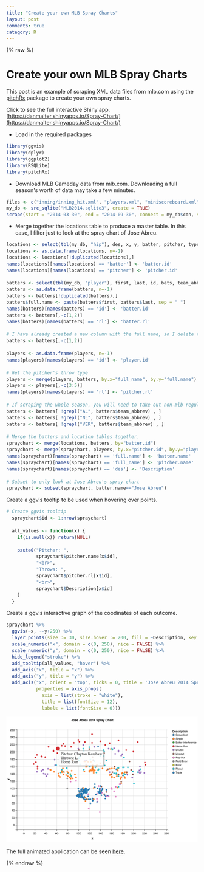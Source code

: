 ```yaml
---
title: "Create your own MLB Spray Charts"
layout: post
comments: true
category: R
---
```


{% raw %}

# Create your own MLB Spray Charts #

This post is an example of scraping XML data files from mlb.com using the [pitchRx](http://cran.r-project.org/web/packages/pitchRx/index.html) package to create your own spray charts. <p>
Click to see the full interactive Shiny app. <br>
[https://danmalter.shinyapps.io/Spray-Chart/](https://danmalter.shinyapps.io/Spray-Chart/)

- Load in the required packages

```r
library(ggvis)
library(dplyr)
library(ggplot2)
library(RSQLite)
library(pitchRx)
```

- Download MLB Gameday data from mlb.com.  Downloading a full season's worth of data may take a few minutes.

```r
files <- c("inning/inning_hit.xml", "players.xml", "miniscoreboard.xml")
my_db <- src_sqlite("MLB2014.sqlite3", create = TRUE)
scrape(start = "2014-03-30", end = "2014-09-30", connect = my_db$con, suffix = files)
```

- Merge together the locations table to produce a master table.  In this case, I filter just to look at the spray chart of Jose Abreu.

```r
locations <- select(tbl(my_db, "hip"), des, x, y, batter, pitcher, type, team, inning)
locations <- as.data.frame(locations, n=-1)
locations <- locations[!duplicated(locations),]
names(locations)[names(locations) == 'batter'] <- 'batter.id'
names(locations)[names(locations) == 'pitcher'] <- 'pitcher.id'

batters <- select(tbl(my_db, "player"), first, last, id, bats, team_abbrev, rl)
batters <- as.data.frame(batters, n=-1)
batters <- batters[!duplicated(batters),]
batters$full.name <- paste(batters$first, batters$last, sep = " ")
names(batters)[names(batters) == 'id'] <- 'batter.id'
batters <- batters[,-c(1,2)]
names(batters)[names(batters) == 'rl'] <- 'batter.rl'

# I have already created a new column with the full name, so I delete the first two columns that contain the first name and the last name
batters <- batters[,-c(1,2)]

players <- as.data.frame(players, n=-1)
names(players)[names(players) == 'id'] <- 'player.id'

# Get the pitcher's throw type
players <- merge(players, batters, by.x="full_name", by.y="full.name")
players <- players[,-c(3:5)]
names(players)[names(players) == 'rl'] <- 'pitcher.rl'

# If scraping the whole season, you will need to take out non-mlb regular season games.
batters <- batters[ !grepl("AL", batters$team_abbrev) , ]
batters <- batters[ !grepl("NL", batters$team_abbrev) , ]
batters <- batters[ !grepl("VER", batters$team_abbrev) , ]

# Merge the batters and location tables together.
spraychart <- merge(locations, batters, by="batter.id")
spraychart <- merge(spraychart, players, by.x="pitcher.id", by.y="player.id")
names(spraychart)[names(spraychart) == 'full.name'] <- 'batter.name'
names(spraychart)[names(spraychart) == 'full_name'] <- 'pitcher.name'
names(spraychart)[names(spraychart) == 'des'] <- 'Description'

# Subset to only look at Jose Abreu's spray chart
spraychart <- subset(spraychart, batter.name=="Jose Abreu")
```

Create a ggvis tooltip to be used when hovering over points.

```r
# Create ggvis tooltip  
  spraychart$id <- 1:nrow(spraychart)
  
  all_values <- function(x) {
    if(is.null(x)) return(NULL)
    
    paste0("Pitcher: ",
           spraychart$pitcher.name[x$id],
           "<br>",
           "Throws: ",
           spraychart$pitcher.rl[x$id],
           "<br>",
           spraychart$Description[x$id]
    )
  }
```


Create a ggvis interactive graph of the coodinates of each outcome.

```r
spraychart %>%
  ggvis(~x, ~-y+250) %>%
  layer_points(size := 30, size.hover := 200, fill = ~Description, key:=~id) %>%
  scale_numeric("x", domain = c(0, 250), nice = FALSE) %>%
  scale_numeric("y", domain = c(0, 250), nice = FALSE) %>%
  hide_legend("stroke") %>%
  add_tooltip(all_values, "hover") %>%
  add_axis("x", title = "x") %>%
  add_axis("y", title = "y") %>%
  add_axis("x", orient = "top", ticks = 0, title = 'Jose Abreu 2014 Spray Chart',
           properties = axis_props(
             axis = list(stroke = "white"),
             title = list(fontSize = 12),
             labels = list(fontSize = 0)))
```

![plot of chunk unnamed-chunk-5](/figure/2015-03-23-spraycharts/image1.png) 

The full animated application can be seen [here](https://danmalter.shinyapps.io/Spray-Chart/). 

{% endraw %}

<script>
  (function(i,s,o,g,r,a,m){i['GoogleAnalyticsObject']=r;i[r]=i[r]||function(){
  (i[r].q=i[r].q||[]).push(arguments)},i[r].l=1*new Date();a=s.createElement(o),
  m=s.getElementsByTagName(o)[0];a.async=1;a.src=g;m.parentNode.insertBefore(a,m)
  })(window,document,'script','//www.google-analytics.com/analytics.js','ga');

  ga('create', 'UA-57468410-2', 'auto');
  ga('send', 'pageview');

</script>
